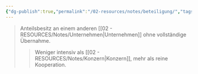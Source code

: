 ```yaml
---
{"dg-publish":true,"permalink":"/02-resources/notes/beteiligung/","tags":["wirtschaft/bwl","wirtschaft/verflechtung"],"noteIcon":"","updated":"2025-10-29T12:59:03.562+01:00"}
---
```


>Anteilsbesitz an einem anderen [[02 - RESOURCES/Notes/Unternehmen\|Unternehmen]] ohne vollständige Übernahme.
>>Weniger intensiv als [[02 - RESOURCES/Notes/Konzern\|Konzern]], mehr als reine Kooperation.
